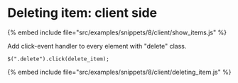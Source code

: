 # Deleting item: client side

{% embed include file="src/examples/snippets/8/client/show_items.js" %}

Add click-event handler to every element with "delete" class.


```
$(".delete").click(delete_item);
```
{% embed include file="src/examples/snippets/8/client/deleting_item.js" %}














